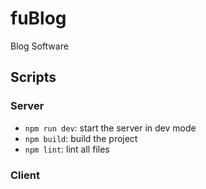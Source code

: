# fuBlog
Blog Software



## Scripts
### Server

- `npm run dev`: start the server in dev mode
- `npm build`: build the project
- `npm lint`: lint all files

### Client
